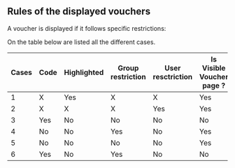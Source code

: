 ## Rules of the displayed vouchers

A voucher is displayed if it follows specific restrictions:

On the table below are listed all the different cases.

| Cases | Code | Highlighted | Group restriction | User resctriction | Is Visible Voucher page ? |
|-------|------|-------------|-------------------|-------------------|---------------------------|
| 1     | X    | Yes         | X                 | X                 | Yes                       |
| 2     | X    | X           | X                 | Yes               | Yes                       |
| 3     | Yes  | No          | No                | No                | No                        |
| 4     | No   | No          | Yes               | No                | Yes                       |
| 5     | No   | No          | No                | No                | Yes                       |
| 6     | Yes  | No          | Yes               | No                | No                        |
